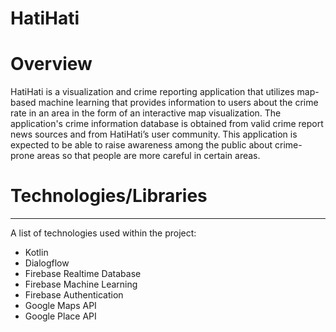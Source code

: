 # HatiHati

# Overview
HatiHati is a visualization and crime reporting application that utilizes map-based machine learning that provides information to users about the crime rate in an area in the form of an interactive map visualization. The application's crime information database is obtained from valid crime report news sources and from HatiHati’s user community. This application is expected to be able to raise awareness among the public about crime-prone areas so that people are more careful in certain areas.

# Technologies/Libraries

***
A list of technologies used within the project:
* Kotlin
* Dialogflow
* Firebase Realtime Database
* Firebase Machine Learning
* Firebase Authentication
* Google Maps API
* Google Place API


